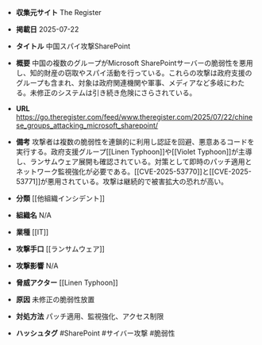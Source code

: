 - **収集元サイト**
The Register

- **掲載日**
2025-07-22

- **タイトル**
中国スパイ攻撃SharePoint

- **概要**
中国の複数のグループがMicrosoft SharePointサーバーの脆弱性を悪用し、知的財産の窃取やスパイ活動を行っている。これらの攻撃は政府支援のグループも含まれ、対象は政府関連機関や軍事、メディアなど多岐にわたる。未修正のシステムは引き続き危険にさらされている。

- **URL**
https://go.theregister.com/feed/www.theregister.com/2025/07/22/chinese_groups_attacking_microsoft_sharepoint/

- **備考**
攻撃者は複数の脆弱性を連鎖的に利用し認証を回避、悪意あるコードを実行する。政府支援グループ[[Linen Typhoon]]や[[Violet Typhoon]]が主導し、ランサムウェア展開も確認されている。対策として即時のパッチ適用とネットワーク監視強化が必要である。[[CVE-2025-53770]]と[[CVE-2025-53771]]が悪用されている。攻撃は継続的で被害拡大の恐れが高い。

- **分類**
[[他組織インシデント]]

- **組織名**
N/A

- **業種**
[[IT]]

- **攻撃手口**
[[ランサムウェア]]

- **攻撃影響**
N/A

- **脅威アクター**
[[Linen Typhoon]]

- **原因**
未修正の脆弱性放置

- **対処方法**
パッチ適用、監視強化、アクセス制限

- **ハッシュタグ**
#SharePoint #サイバー攻撃 #脆弱性
